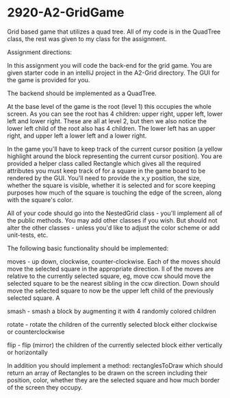 # 2920-A2-GridGame
Grid based game that utilizes a quad tree. All of my code is in the QuadTree class, the rest was given to my class for the assignment.

Assignment directions:

In this assignment you will code the back-end for the grid game. You are given starter code in an intelliJ project in the A2-Grid directory. The GUI for the game is provided for you.

The backend should be implemented as a QuadTree.

At the base level of the game is the root (level 1) this occupies the whole screen. As you can see the root has 4 children: upper right, upper left, lower left and lower right. These are all at level 2, but then we also notice the lower left child of the root also has 4 children. The lower left has an upper right, and upper left a lower left and a lower right.

In the game you'll have to keep track of the current cursor position (a yellow highlight around the block representing the current cursor position). You are provided a helper class called Rectangle which gives all the required attributes you must keep track of for a square in the game board to be rendered by the GUI. You'll need to provide the x,y position, the size, whether the square is visible, whether it is selected and for score keeping purposes how much of the square is touching the edge of the screen, along with the square's color.

All of your code should go into the NestedGrid class - you'll implement all of the public methods. You may add other classes if you wish. But should not alter the other classes - unless you'd like to adjust the color scheme or add unit-tests, etc.

The following basic functionality should be implemented:

moves - up down, clockwise, counter-clockwise. Each of the moves should move the selected square in the appropriate direction. ll of the moves are relative to the currently selected square, eg, move ccw should move the selected square to be the nearest sibling in the ccw direction. Down should move the selected square to now be the upper left child of the previously selected square. A

smash - smash a block by augmenting it with 4 randomly colored children

rotate - rotate the children of the currently selected block either clockwise or counterclockwise

flip - flip (mirror) the children of the currently selected block either vertically or horizontally

In addition you should implement a method: rectanglesToDraw which should return an array of Rectangles to be drawn on the screen including their position, color, whether they are the selected square and how much border of the screen they occupy.
